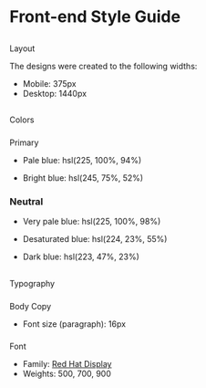 # Front-end Style Guide

## 
Layout

The designs were created to the following widths:


- Mobile: 375px
- Desktop: 1440px

##
 Colors

### 
Primary

- Pale blue: hsl(225, 100%, 94%)

- Bright blue: hsl(245, 75%, 52%)

### Neutral


- Very pale blue: hsl(225, 100%, 98%)

- Desaturated blue: hsl(224, 23%, 55%)

- Dark blue: hsl(223, 47%, 23%)

## 
Typography

###
 Body Copy

- Font size (paragraph): 16px

### 
Font

- Family: [Red Hat Display](https://fonts.google.com/specimen/Red+Hat+Display)
- Weights: 500, 700, 900
